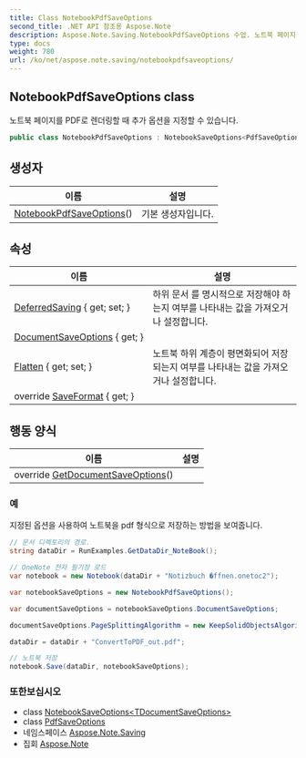 ```yaml
---
title: Class NotebookPdfSaveOptions
second_title: .NET API 참조용 Aspose.Note
description: Aspose.Note.Saving.NotebookPdfSaveOptions 수업. 노트북 페이지를 PDF로 렌더링할 때 추가 옵션을 지정할 수 있습니다.
type: docs
weight: 780
url: /ko/net/aspose.note.saving/notebookpdfsaveoptions/
---
```

## NotebookPdfSaveOptions class

노트북 페이지를 PDF로 렌더링할 때 추가 옵션을 지정할 수 있습니다.

```csharp
public class NotebookPdfSaveOptions : NotebookSaveOptions<PdfSaveOptions>
```

## 생성자

| 이름 | 설명 |
| --- | --- |
| [NotebookPdfSaveOptions](notebookpdfsaveoptions/)() | 기본 생성자입니다. |

## 속성

| 이름 | 설명 |
| --- | --- |
| [DeferredSaving](../../aspose.note.saving/notebooksaveoptions/deferredsaving/) { get; set; } | 하위 문서 를 명시적으로 저장해야 하는지 여부를 나타내는 값을 가져오거나 설정합니다. |
| [DocumentSaveOptions](../../aspose.note.saving/notebooksaveoptions-1/documentsaveoptions/) { get; } |  |
| [Flatten](../../aspose.note.saving/notebooksaveoptions/flatten/) { get; set; } | 노트북 하위 계층이 평면화되어 저장되는지 여부를 나타내는 값을 가져오거나 설정합니다. |
| override [SaveFormat](../../aspose.note.saving/notebooksaveoptions-1/saveformat/) { get; } |  |

## 행동 양식

| 이름 | 설명 |
| --- | --- |
| override [GetDocumentSaveOptions](../../aspose.note.saving/notebooksaveoptions-1/getdocumentsaveoptions/)() |  |

### 예

지정된 옵션을 사용하여 노트북을 pdf 형식으로 저장하는 방법을 보여줍니다.

```csharp
// 문서 디렉토리의 경로.
string dataDir = RunExamples.GetDataDir_NoteBook();

// OneNote 전자 필기장 로드
var notebook = new Notebook(dataDir + "Notizbuch �ffnen.onetoc2");

var notebookSaveOptions = new NotebookPdfSaveOptions();

var documentSaveOptions = notebookSaveOptions.DocumentSaveOptions;

documentSaveOptions.PageSplittingAlgorithm = new KeepSolidObjectsAlgorithm();

dataDir = dataDir + "ConvertToPDF_out.pdf";

// 노트북 저장
notebook.Save(dataDir, notebookSaveOptions);
```

### 또한보십시오

* class [NotebookSaveOptions&lt;TDocumentSaveOptions&gt;](../notebooksaveoptions-1/)
* class [PdfSaveOptions](../pdfsaveoptions/)
* 네임스페이스 [Aspose.Note.Saving](../../aspose.note.saving/)
* 집회 [Aspose.Note](../../)


